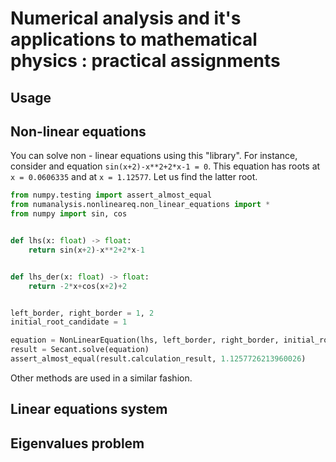 # Numerical analysis and it's applications to mathematical physics : practical assignments
## Usage

## Non-linear equations
You can solve non - linear equations using this "library".
For instance, consider and equation `sin(x+2)-x**2+2*x-1 = 0`. This equation has roots at 
`x = 0.0606335` and at `x = 1.12577`. Let us find the latter root.

```python
from numpy.testing import assert_almost_equal
from numanalysis.nonlineareq.non_linear_equations import *
from numpy import sin, cos


def lhs(x: float) -> float:
    return sin(x+2)-x**2+2*x-1


def lhs_der(x: float) -> float:
    return -2*x+cos(x+2)+2


left_border, right_border = 1, 2
initial_root_candidate = 1

equation = NonLinearEquation(lhs, left_border, right_border, initial_root_candidate, lhs_der)
result = Secant.solve(equation)
assert_almost_equal(result.calculation_result, 1.1257726213960026)
```
Other methods are used in a similar fashion.
## Linear equations system
## Eigenvalues problem
